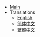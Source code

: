 - [Main](/)
- Translations
  - [English](/docs/en-us/)
  - [简体中文](/docs/zh-cn/)
  - [繁體中文](/docs/zh-tr/)
